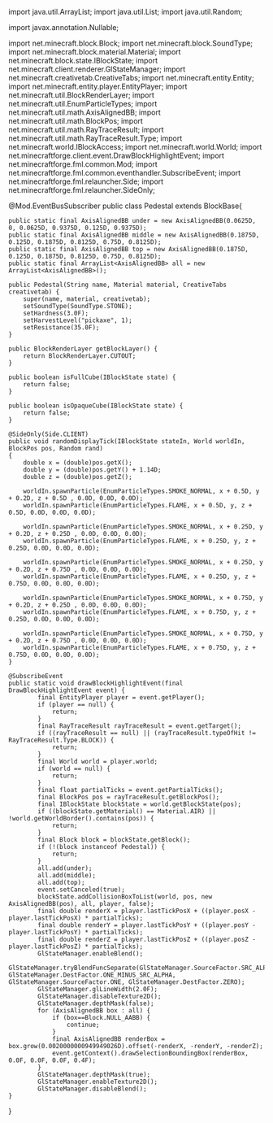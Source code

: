 import java.util.ArrayList;
import java.util.List;
import java.util.Random;

import javax.annotation.Nullable;

import net.minecraft.block.Block;
import net.minecraft.block.SoundType;
import net.minecraft.block.material.Material;
import net.minecraft.block.state.IBlockState;
import net.minecraft.client.renderer.GlStateManager;
import net.minecraft.creativetab.CreativeTabs;
import net.minecraft.entity.Entity;
import net.minecraft.entity.player.EntityPlayer;
import net.minecraft.util.BlockRenderLayer;
import net.minecraft.util.EnumParticleTypes;
import net.minecraft.util.math.AxisAlignedBB;
import net.minecraft.util.math.BlockPos;
import net.minecraft.util.math.RayTraceResult;
import net.minecraft.util.math.RayTraceResult.Type;
import net.minecraft.world.IBlockAccess;
import net.minecraft.world.World;
import net.minecraftforge.client.event.DrawBlockHighlightEvent;
import net.minecraftforge.fml.common.Mod;
import net.minecraftforge.fml.common.eventhandler.SubscribeEvent;
import net.minecraftforge.fml.relauncher.Side;
import net.minecraftforge.fml.relauncher.SideOnly;

@Mod.EventBusSubscriber
public class Pedestal extends BlockBase{

	public static final AxisAlignedBB under = new AxisAlignedBB(0.0625D, 0, 0.0625D, 0.9375D, 0.125D, 0.9375D);
	public static final AxisAlignedBB middle = new AxisAlignedBB(0.1875D, 0.125D, 0.1875D, 0.8125D, 0.75D, 0.8125D);
	public static final AxisAlignedBB top = new AxisAlignedBB(0.1875D, 0.125D, 0.1875D, 0.8125D, 0.75D, 0.8125D);
	public static final ArrayList<AxisAlignedBB> all = new ArrayList<AxisAlignedBB>();
	
	public Pedestal(String name, Material material, CreativeTabs creativetab) {
		super(name, material, creativetab);
		setSoundType(SoundType.STONE);
		setHardness(3.0F);
		setHarvestLevel("pickaxe", 1);
		setResistance(35.0F);
	}	
	
    public BlockRenderLayer getBlockLayer() {
        return BlockRenderLayer.CUTOUT;
    }

    public boolean isFullCube(IBlockState state) {
        return false;
    }
    
    public boolean isOpaqueCube(IBlockState state) {
        return false;
    }
    
    @SideOnly(Side.CLIENT)
    public void randomDisplayTick(IBlockState stateIn, World worldIn, BlockPos pos, Random rand)
    {
        double x = (double)pos.getX();
        double y = (double)pos.getY() + 1.14D;
        double z = (double)pos.getZ();
        
        worldIn.spawnParticle(EnumParticleTypes.SMOKE_NORMAL, x + 0.5D, y + 0.2D, z + 0.5D , 0.0D, 0.0D, 0.0D);
        worldIn.spawnParticle(EnumParticleTypes.FLAME, x + 0.5D, y, z + 0.5D, 0.0D, 0.0D, 0.0D); 
       
        worldIn.spawnParticle(EnumParticleTypes.SMOKE_NORMAL, x + 0.25D, y + 0.2D, z + 0.25D , 0.0D, 0.0D, 0.0D);
        worldIn.spawnParticle(EnumParticleTypes.FLAME, x + 0.25D, y, z + 0.25D, 0.0D, 0.0D, 0.0D);
        
        worldIn.spawnParticle(EnumParticleTypes.SMOKE_NORMAL, x + 0.25D, y + 0.2D, z + 0.75D , 0.0D, 0.0D, 0.0D);
        worldIn.spawnParticle(EnumParticleTypes.FLAME, x + 0.25D, y, z + 0.75D, 0.0D, 0.0D, 0.0D);
        
        worldIn.spawnParticle(EnumParticleTypes.SMOKE_NORMAL, x + 0.75D, y + 0.2D, z + 0.25D , 0.0D, 0.0D, 0.0D);
        worldIn.spawnParticle(EnumParticleTypes.FLAME, x + 0.75D, y, z + 0.25D, 0.0D, 0.0D, 0.0D);

        worldIn.spawnParticle(EnumParticleTypes.SMOKE_NORMAL, x + 0.75D, y + 0.2D, z + 0.75D , 0.0D, 0.0D, 0.0D);
        worldIn.spawnParticle(EnumParticleTypes.FLAME, x + 0.75D, y, z + 0.75D, 0.0D, 0.0D, 0.0D);
    }
    
	@SubscribeEvent
	public static void drawBlockHighlightEvent(final DrawBlockHighlightEvent event) {
			final EntityPlayer player = event.getPlayer();
			if (player == null) {
				return;
			}
			final RayTraceResult rayTraceResult = event.getTarget();
			if ((rayTraceResult == null) || (rayTraceResult.typeOfHit != RayTraceResult.Type.BLOCK)) {
				return;
			}
			final World world = player.world;
			if (world == null) {
				return;
			}
			final float partialTicks = event.getPartialTicks();
			final BlockPos pos = rayTraceResult.getBlockPos();
			final IBlockState blockState = world.getBlockState(pos);
			if ((blockState.getMaterial() == Material.AIR) || !world.getWorldBorder().contains(pos)) {
				return;
			}
			final Block block = blockState.getBlock();
			if (!(block instanceof Pedestal)) {
				return;
			}
			all.add(under);
			all.add(middle);
			all.add(top);
			event.setCanceled(true);			
			blockState.addCollisionBoxToList(world, pos, new AxisAlignedBB(pos), all, player, false);
			final double renderX = player.lastTickPosX + ((player.posX - player.lastTickPosX) * partialTicks);
			final double renderY = player.lastTickPosY + ((player.posY - player.lastTickPosY) * partialTicks);
			final double renderZ = player.lastTickPosZ + ((player.posZ - player.lastTickPosZ) * partialTicks);
			GlStateManager.enableBlend();
			GlStateManager.tryBlendFuncSeparate(GlStateManager.SourceFactor.SRC_ALPHA, GlStateManager.DestFactor.ONE_MINUS_SRC_ALPHA, GlStateManager.SourceFactor.ONE, GlStateManager.DestFactor.ZERO);
			GlStateManager.glLineWidth(2.0F);
			GlStateManager.disableTexture2D();
			GlStateManager.depthMask(false);
			for (AxisAlignedBB box : all) {
				if (box==Block.NULL_AABB) {
					continue;
				}
				final AxisAlignedBB renderBox = box.grow(0.0020000000949949026D).offset(-renderX, -renderY, -renderZ);
				event.getContext().drawSelectionBoundingBox(renderBox, 0.0F, 0.0F, 0.0F, 0.4F);
			}
			GlStateManager.depthMask(true);
			GlStateManager.enableTexture2D();
			GlStateManager.disableBlend();
	}
}
